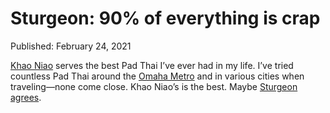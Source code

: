 # Sturgeon: 90% of everything is crap

Published: February 24, 2021

[Khao Niao](https://khao-niao.com/) serves the best Pad Thai I’ve ever had in my life. I’ve tried countless Pad Thai around the [Omaha Metro](https://en.wikipedia.org/wiki/Omaha%E2%80%93Council_Bluffs_metropolitan_area) and in various cities when traveling—none come close. Khao Niao’s is the best. Maybe [Sturgeon agrees](https://en.wikipedia.org/wiki/Sturgeon%27s_law).